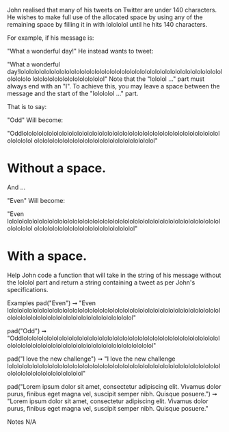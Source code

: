 John realised that many of his tweets on Twitter are under 140 characters. He wishes to make full use of the allocated space by using any of the remaining space by filling it in with lolololol until he hits 140 characters.

For example, if his message is:

"What a wonderful day!"
He instead wants to tweet:

"What a wonderful day!lololololololololololololololololololololololololololololololololololololololololololololo
lolololololololololololololol"
Note that the "lololol ..." part must always end with an "l". To achieve this, you may leave a space between the message and the start of the "lolololol ..." part.

That is to say:

"Odd"
Will become:

"Oddlolololololololololololololololololololololololololololololololololololololololololololol
olololololololololololololololololololololololol"

# Without a space.
And ...

"Even"
Will become:

"Even lololololololololololololololololololololololololololololololololololololololololololololololol
olololololololololololololololololololol"

# With a space.
Help John code a function that will take in the string of his message without the lololol part and return a string containing a tweet as per John's specifications.

Examples
pad("Even") ➞ "Even lololololololololololololololololololololololololololololololololololololololololololololololololololololololololololololololololololol"

pad("Odd") ➞ "Oddlolololololololololololololololololololololololololololololololololololololololololololololololololololololololololololololololololololol"

pad("I love the new challenge") ➞ "I love the new challenge lololololololololololololololololololololololololololololololololololololololololololololololololololololololololol"

pad("Lorem ipsum dolor sit amet, consectetur adipiscing elit. Vivamus dolor purus, finibus eget magna vel, suscipit semper nibh. Quisque posuere.") ➞ "Lorem ipsum dolor sit amet, consectetur adipiscing elit. Vivamus dolor purus, finibus eget magna vel, suscipit semper nibh. Quisque posuere."

Notes
N/A